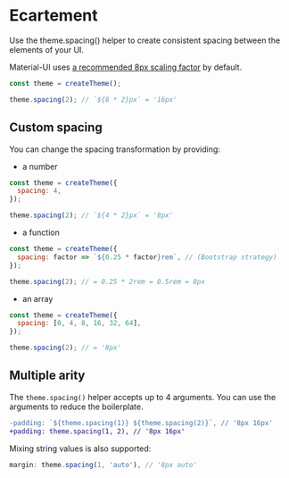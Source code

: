# Ecartement

<p class="description">Use the theme.spacing() helper to create consistent spacing between the elements of your UI.</p>

Material-UI uses [a recommended 8px scaling factor](https://material.io/design/layout/understanding-layout.html) by default.

```js
const theme = createTheme();

theme.spacing(2); // `${8 * 2}px` = '16px'
```

## Custom spacing

You can change the spacing transformation by providing:

- a number

```js
const theme = createTheme({
  spacing: 4,
});

theme.spacing(2); // `${4 * 2}px` = '8px'
```

- a function

```js
const theme = createTheme({
  spacing: factor => `${0.25 * factor}rem`, // (Bootstrap strategy)
});

theme.spacing(2); // = 0.25 * 2rem = 0.5rem = 8px
```

- an array

```js
const theme = createTheme({
  spacing: [0, 4, 8, 16, 32, 64],
});

theme.spacing(2); // = '8px'
```

## Multiple arity

The `theme.spacing()` helper accepts up to 4 arguments. You can use the arguments to reduce the boilerplate.

```diff
-padding: `${theme.spacing(1)} ${theme.spacing(2)}`, // '8px 16px'
+padding: theme.spacing(1, 2), // '8px 16px'
```

Mixing string values is also supported:

```js
margin: theme.spacing(1, 'auto'), // '8px auto'
```
